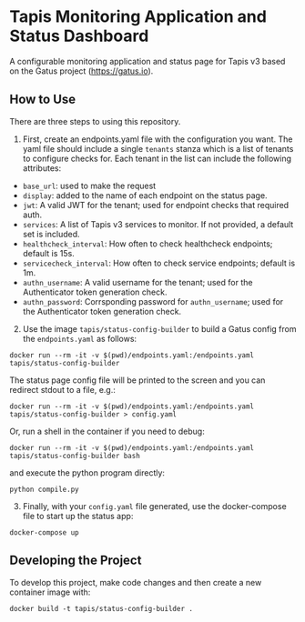 # Tapis Monitoring Application and Status Dashboard 

A configurable monitoring application and status page for Tapis v3 based on the Gatus project (https://gatus.io).

## How to Use
There are three steps to using this repository. 

1) First, create an endpoints.yaml file with the configuration you want. The yaml file should 
include a single `tenants` stanza which is a list of tenants to configure checks for. Each
tenant in the list can include the following attributes:
  - `base_url`: used to make the request
  - `display`: added to the name of each endpoint on the status page.
  - `jwt`: A valid JWT for the tenant; used for endpoint checks that required auth.
  - `services`: A list of Tapis v3 services to monitor. If not provided, a default set is included.
  - `healthcheck_interval`: How often to check healthcheck endpoints; default is 15s.
  - `servicecheck_interval`: How often to check service endpoints; default is 1m.
  - `authn_username`: A valid username for the tenant; used for the Authenticator token generation check.
  - `authn_password`: Corrsponding password for `authn_username`; used for the Authenticator token generation check.

2) Use the image `tapis/status-config-builder` to build a Gatus config from the `endpoints.yaml` 
as follows:

```
docker run --rm -it -v $(pwd)/endpoints.yaml:/endpoints.yaml tapis/status-config-builder 
```
The status page config file will be printed to the screen and you can redirect stdout to a file, e.g.:

```
docker run --rm -it -v $(pwd)/endpoints.yaml:/endpoints.yaml tapis/status-config-builder > config.yaml
```

Or, run a shell in the container if you need to debug:
```
docker run --rm -it -v $(pwd)/endpoints.yaml:/endpoints.yaml tapis/status-config-builder bash
```
and execute the python program directly:
```
python compile.py
```

3) Finally, with your `config.yaml` file generated, use the docker-compose file to start up the 
status app:

```
docker-compose up
```


## Developing the Project

To develop this project, make code changes and then create a new container image with:
```
docker build -t tapis/status-config-builder .
```